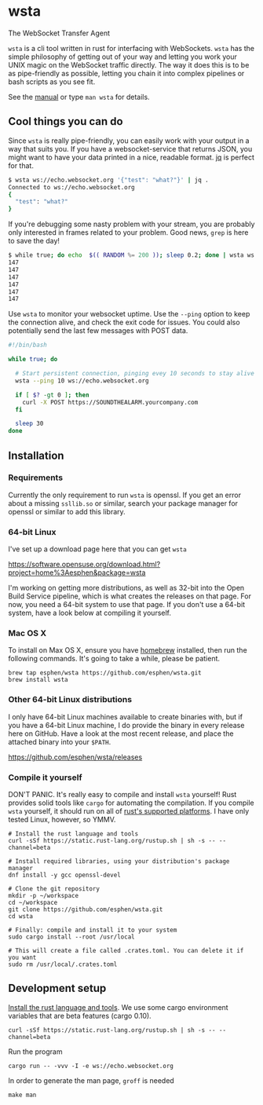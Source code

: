 # wsta

The WebSocket Transfer Agent

`wsta` is a cli tool written in rust for interfacing with WebSockets. `wsta` has
the simple philosophy of getting out of your way and letting you work your UNIX
magic on the WebSocket traffic directly. The way it does this is to be as
pipe-friendly as possible, letting you chain it into complex pipelines or bash
scripts as you see fit.

See the [manual](wsta.md) or type `man wsta` for details.

## Cool things you can do

Since `wsta` is really pipe-friendly, you can easily work with your output in
a way that suits you. If you have a websocket-service that returns JSON, you
might want to have your data printed in a nice, readable format.
[jq](https://stedolan.github.io/jq/) is perfect for that.

```bash
$ wsta ws://echo.websocket.org '{"test": "what?"}' | jq .
Connected to ws://echo.websocket.org
{
  "test": "what?"
}
```

If you're debugging some nasty problem with your stream, you are probably only
interested in frames related to your problem. Good news, `grep` is here to save
the day!

```bash
$ while true; do echo  $(( RANDOM %= 200 )); sleep 0.2; done | wsta ws://echo.websocket.org | grep '147'
147
147
147
147
147
147
```

Use `wsta` to monitor your websocket uptime. Use the `--ping` option to keep
the connection alive, and check the exit code for issues. You could also
potentially send the last few messages with POST data.

```bash
#!/bin/bash

while true; do

  # Start persistent connection, pinging evey 10 seconds to stay alive
  wsta --ping 10 ws://echo.websocket.org

  if [ $? -gt 0 ]; then
    curl -X POST https://SOUNDTHEALARM.yourcompany.com
  fi

  sleep 30
done
```

## Installation

### Requirements

Currently the only requirement to run `wsta` is openssl. If you get an error
about a missing `ssllib.so` or similar, search your package manager for openssl
or similar to add this library.

### 64-bit Linux
I've set up a download page here that you can get `wsta`

https://software.opensuse.org/download.html?project=home%3Aesphen&package=wsta

I'm working on getting more distributions, as well as 32-bit into the Open Build
Service pipeline, which is what creates the releases on that page. For now, you
need a 64-bit system to use that page. If you don't use a 64-bit system, have a
look below at compiling it yourself.

### Mac OS X
To install on Max OS X, ensure you have [homebrew](http://brew.sh) installed,
then run the following commands. It's going to take a while, please be patient.

    brew tap esphen/wsta https://github.com/esphen/wsta.git
    brew install wsta

### Other 64-bit Linux distributions
I only have 64-bit Linux machines available to create binaries with, but if you
have a 64-bit Linux machine, I do provide the binary in every release here on
GitHub. Have a look at the most recent release, and place the attached binary
into your `$PATH`.

https://github.com/esphen/wsta/releases

### Compile it yourself

DON'T PANIC. It's really easy to compile and install `wsta` yourself! Rust
provides solid tools like `cargo` for automating the compilation. If you compile
`wsta` yourself, it should run on all of
[rust's supported platforms](https://doc.rust-lang.org/book/getting-started.html#platform-support).
I have only tested Linux, however, so YMMV.

    # Install the rust language and tools
    curl -sSf https://static.rust-lang.org/rustup.sh | sh -s -- --channel=beta

    # Install required libraries, using your distribution's package manager
    dnf install -y gcc openssl-devel

    # Clone the git repository
    mkdir -p ~/workspace
    cd ~/workspace
    git clone https://github.com/esphen/wsta.git
    cd wsta

    # Finally: compile and install it to your system
    sudo cargo install --root /usr/local

    # This will create a file called .crates.toml. You can delete it if you want
    sudo rm /usr/local/.crates.toml

## Development setup

[Install the rust language and
tools](https://doc.rust-lang.org/book/getting-started.html#installing-rust).
We use some cargo environment variables that are beta features (cargo 0.10).

    curl -sSf https://static.rust-lang.org/rustup.sh | sh -s -- --channel=beta

Run the program

    cargo run -- -vvv -I -e ws://echo.websocket.org

In order to generate the man page, `groff` is needed

    make man

